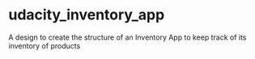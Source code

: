 # udacity_inventory_app
A design to create the structure of an Inventory App to keep track of its inventory of products
